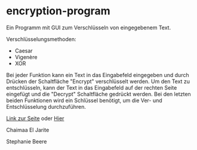 # encryption-program
Ein Programm mit GUI zum Verschlüsseln von eingegebenem Text.

Verschlüsselungsmethoden:

- Caesar
- Vigenère
- XOR

Bei jeder Funktion kann ein Text in das Eingabefeld eingegeben und durch Drücken der Schaltfläche "Encrypt" verschlüsselt werden. Um den Text zu entschlüsseln, kann der Text in das Eingabefeld auf der rechten Seite eingefügt und die "Decrypt" Schaltfläche gedrückt werden. Bei den letzten beiden Funktionen wird ein Schlüssel benötigt, um die Ver- und Entschlüsselung durchzuführen.


[Link zur Seite](https://standbee.github.io/encryption-program) oder [Hier](https://bambinach.github.io/encryption-program/)


Chaimaa El Jarite

Stephanie Beere
